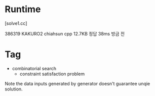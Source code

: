 # Runtime

[solve1.cc]

386319  KAKURO2 chiahsun    cpp 12.7KB  정답    38ms    방금 전

# Tag 

* combinatorial search
    * constraint satisfaction problem


Note the data inputs generated by generator doesn't guarantee unqie solution.
